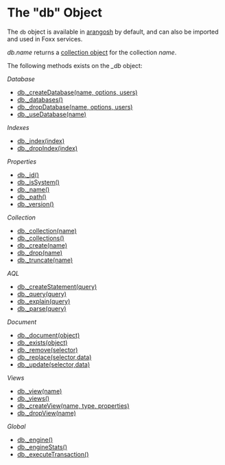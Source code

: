 The "db" Object
===============

The `db` object is available in [arangosh](../../GettingStarted/Arangosh.md) by
default, and can also be imported and used in Foxx services.

*db.name* returns a [collection object](CollectionObject.md) for the collection *name*.

The following methods exists on the *_db* object:

*Database*

* [db._createDatabase(name, options, users)](../../DataModeling/Databases/WorkingWith.md#create-database)
* [db._databases()](../../DataModeling/Databases/WorkingWith.md#list-databases)
* [db._dropDatabase(name, options, users)](../../DataModeling/Databases/WorkingWith.md#drop-database)
* [db._useDatabase(name)](../../DataModeling/Databases/WorkingWith.md#use-database)

*Indexes*

* [db._index(index)](../../Indexing/WorkingWithIndexes.md#fetching-an-index-by-handle)
* [db._dropIndex(index)](../../Indexing/WorkingWithIndexes.md#dropping-an-index)

*Properties*

* [db._id()](../../DataModeling/Databases/WorkingWith.md#id)
* [db._isSystem()](../../DataModeling/Databases/WorkingWith.md#issystem)
* [db._name()](../../DataModeling/Databases/WorkingWith.md#name)
* [db._path()](../../DataModeling/Databases/WorkingWith.md#path)
* [db._version()](../../DataModeling/Documents/DocumentMethods.md#get-the-version-of-arangodb)

*Collection*

* [db._collection(name)](../../DataModeling/Collections/DatabaseMethods.md#collection)
* [db._collections()](../../DataModeling/Collections/DatabaseMethods.md#all-collections)
* [db._create(name)](../../DataModeling/Collections/DatabaseMethods.md#create)
* [db._drop(name)](../../DataModeling/Collections/DatabaseMethods.md#drop)
* [db._truncate(name)](../../DataModeling/Collections/DatabaseMethods.md#truncate)

*AQL*

* [db._createStatement(query)](../../../AQL/Invocation/WithArangosh.html#with-createstatement-arangostatement)
* [db._query(query)](../../../AQL/Invocation/WithArangosh.html#with-dbquery)
* [db._explain(query)](../../ReleaseNotes/NewFeatures28.md#miscellaneous-improvements)
* [db._parse(query)](../../../AQL/Invocation/WithArangosh.html#query-validation)

*Document*

* [db._document(object)](../../DataModeling/Documents/DatabaseMethods.md#document)
* [db._exists(object)](../../DataModeling/Documents/DatabaseMethods.md#exists)
* [db._remove(selector)](../../DataModeling/Documents/DatabaseMethods.md#remove)
* [db._replace(selector,data)](../../DataModeling/Documents/DatabaseMethods.md#replace)
* [db._update(selector,data)](../../DataModeling/Documents/DatabaseMethods.md#update)

*Views*

* [db._view(name)](../../DataModeling/Views/DatabaseMethods.md#view)
* [db._views()](../../DataModeling/Views/DatabaseMethods.md#all-views)
* [db._createView(name, type, properties)](../../DataModeling/Views/DatabaseMethods.md#create)
* [db._dropView(name)](../../DataModeling/Views/DatabaseMethods.md#drop)

*Global*

* [db._engine()](../../DataModeling/Databases/WorkingWith.md#engine)
* [db._engineStats()](../../DataModeling/Databases/WorkingWith.md#engine-statistics)
* [db._executeTransaction()](../../Transactions/TransactionInvocation.md)
